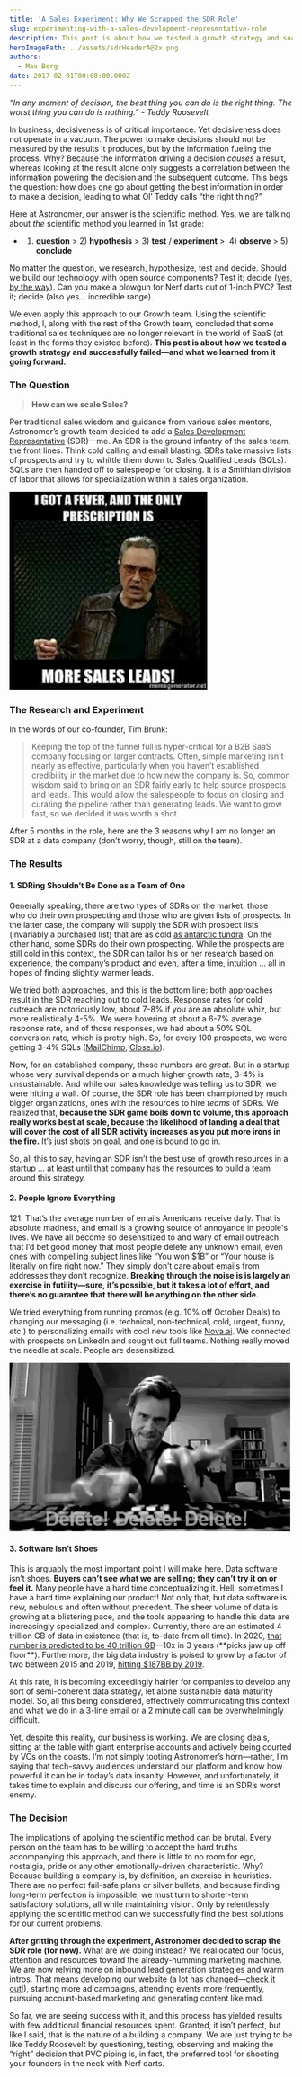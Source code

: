 ```yaml
---
title: 'A Sales Experiment: Why We Scrapped the SDR Role'
slug: experimenting-with-a-sales-development-representative-role
description: This post is about how we tested a growth strategy and successfully failed—and what we learned from it going forward.
heroImagePath: ../assets/sdrHeaderA@2x.png
authors:
  - Max Berg
date: 2017-02-01T00:00:00.000Z
---
```


_“In any moment of decision, the best thing you can do is the right thing. The worst thing you can do is nothing.” - Teddy Roosevelt_

In business, decisiveness is of critical importance. Yet decisiveness does not operate in a vacuum. The power to make decisions should not be measured by the results it produces, but by the information fueling the process. Why? Because the information driving a decision _causes_ a result, whereas looking at the result alone only suggests a correlation between the information powering the decision and the subsequent outcome. This begs the question: how does one go about getting the best information in order to make a decision, leading to what Ol’ Teddy calls “the right thing?”

Here at Astronomer, our answer is the scientific method. Yes, we are talking about _the_ scientific method you learned in 1st grade:

- 1) **question** \> 2) **hypothesis** \> 3) **test** / **experiment** \> &nbsp;4) **observe** \> 5) **conclude**

No matter the question, we research, hypothesize, test and decide. Should we build our technology with open source components? Test it; decide ([yes, by the way](https://www.astronomer.io/blog/our-open-source-philosophy)). Can you make a blowgun for Nerf darts out of 1-inch PVC? Test it; decide (also yes... incredible range).

We even apply this approach to our Growth team. Using the scientific method, I, along with the rest of the Growth team, concluded that some traditional sales techniques are no longer relevant in the world of SaaS (at least in the forms they existed before). **This post is about how we tested a growth strategy and successfully failed—and what we learned from it going forward.**

### The Question
> **How can we scale Sales?**

Per traditional sales wisdom and guidance from various sales mentors, Astronomer’s growth team decided to add a [Sales Development Representative](https://www.ringdna.com/inside-sales-glossary/inside-sales-glossaryinside-sales-glossarywhat-are-sales-development-reps-sdrs) (SDR)—me. An SDR is the ground infantry of the sales team, the front lines. Think cold calling and email blasting. SDRs take massive lists of prospects and try to whittle them down to Sales Qualified Leads (SQLs). SQLs are then handed off to salespeople for closing. It is a Smithian division of labor that allows for specialization within a sales organization.

![Picture1-2.png](../assets/Picture1-2.png)

### The Research and Experiment

In the words of our co-founder, Tim Brunk:

> Keeping the top of the funnel full is hyper-critical for a B2B SaaS company focusing on larger contracts. Often, simple marketing isn't nearly as effective, particularly when you haven’t established credibility in the market due to how new the company is. So, common wisdom said to bring on an SDR fairly early to help source prospects and leads. This would allow the salespeople to focus on closing and curating the pipeline rather than generating leads. We want to grow fast, so we decided it was worth a shot.

After 5 months in the role, here are the 3 reasons why I am no longer an SDR at a data company (don’t worry, though, still on the team).

### The Results

#### 1. SDRing Shouldn’t Be Done as a Team of One

Generally speaking, there are two types of SDRs on the market: those who&nbsp;do their own prospecting and those who&nbsp;are given lists of prospects. In the latter case, the company will supply the SDR with prospect lists (invariably a purchased list) that are as cold [as antarctic tundra](https://youtu.be/OL7O5O7U4Gs?t=1m8s). On the other hand, some SDRs do their own prospecting. While the prospects are still cold in this context, the SDR can tailor his or her research based on experience, the company’s product and even, after a time, intuition … all in hopes of finding slightly warmer leads.

We tried both approaches, and this is the bottom line: both approaches result in the SDR reaching out to cold leads. Response rates for cold outreach are notoriously low, about 7-8% if you are an absolute whiz, but more realistically 4-5%. We were hovering at about a 6-7% average response rate, and of those responses, we had about a 50% SQL conversion rate, which is pretty high. So, for every 100 prospects, we were getting 3-4% SQLs ([MailChimp](https://mailchimp.com/resources/research/email-marketing-benchmarks/), [Close.io](https://blog.close.io/cold-calling-conversion-funnel-analytics)).&nbsp;

Now, for an established company, those numbers are _great_. But in a startup whose very survival depends on a much higher growth rate, 3-4% is unsustainable. And&nbsp;while our sales knowledge was telling us to SDR, we were hitting a wall. Of course, the SDR role has been championed by much bigger organizations, ones with the resources to hire _teams_ of SDRs. We realized that, **because the SDR game boils down to volume, this approach really works best at scale, because the likelihood of landing a deal that will cover the cost of all SDR activity increases as you put more irons in the fire.** It’s just shots on goal, and one is bound to go in.&nbsp;

So, all this to say, having an&nbsp;SDR isn’t the best use of growth resources in a startup ... at least until that company has the resources to build a team around this strategy.&nbsp;

#### 2. People Ignore Everything

121: That’s the average number of emails Americans receive daily. That is absolute madness, and email is a growing source of annoyance in people's lives. We have all&nbsp;become so desensitized to and wary of email outreach that I’d bet good money that most people delete any unknown email, even ones with compelling subject lines like “You won $1B” or “Your house is literally on fire right now.” They simply don’t care about emails from addresses they don’t recognize. **Breaking through the noise is is largely an exercise in futility—sure, it’s possible, but it takes a lot of effort, and there’s no guarantee that there will be anything on the other side.**

We tried everything from running promos (e.g. 10% off October Deals) to changing our messaging (i.e. technical, non-technical, cold, urgent, funny, etc.) to personalizing emails with cool new tools like [Nova.ai](https://www.nova.ai/). We connected with prospects on LinkedIn and sought out full teams. Nothing really moved the needle at scale. People are desensitized.

![giphy (1) 2.gif](../assets/giphy(1)2.gif)

#### 3. Software Isn’t Shoes

This is arguably the most important point I will make here. Data software isn’t shoes. **Buyers can’t see what we are selling; they can’t try it on or feel it.** Many people have a hard time conceptualizing it. Hell, sometimes I have a hard time explaining our product! Not only that, but data software is new, nebulous and often without precedent. The sheer volume of data is growing at a blistering pace, and the tools appearing to handle this data are increasingly specialized and complex. Currently, there are an estimated 4 trillion GB of data in existence (that is, to-date from all time). In 2020, [that number is predicted to be 40 trillion GB](https://www.emc.com/leadership/digital-universe/2014iview/executive-summary.htm)—10x in 3 years (\*\*picks jaw up off floor\*\*). Furthermore, the big data industry is poised to grow by a factor of two between 2015 and 2019, [hitting $187BB by 2019](https://www.informationweek.com/big-data/big-data-analytics/big-data-analytics-sales-will-reach-%24187-billion-by-2019/d/d-id/1325631).

At this rate, it is becoming exceedingly hairier for companies to develop any sort of semi-coherent data strategy, let alone sustainable data maturity model. So, all this being considered, effectively communicating this context and what we do in a 3-line email or a 2 minute call can be overwhelmingly difficult.

Yet, despite this reality, our business is working. We are closing deals, sitting at the table with giant enterprise accounts and actively being courted by VCs on the coasts. I’m not simply tooting Astronomer’s horn—rather, I’m saying that tech-savvy audiences understand our platform and know how powerful it can be in today’s data insanity. However, and unfortunately, it takes time to explain and discuss our offering, and time is an SDR’s worst enemy.

### The Decision

The implications of applying the scientific method can be brutal. Every person on the team has to be willing to accept the hard truths accompanying this approach, and there is little to no room for ego, nostalgia, pride or any other emotionally-driven characteristic. Why? Because building a company is, by definition, an exercise in heuristics. There are no perfect fail-safe plans or silver bullets, and because finding long-term perfection is impossible, we must turn to shorter-term satisfactory solutions, all while maintaining vision. Only by relentlessly applying the scientific method can we successfully find the best solutions for our current problems.

**After gritting through the experiment, Astronomer decided to scrap the SDR role (for now).** What are we doing instead? We reallocated our focus, attention and resources toward the already-humming marketing machine. We are now relying more on inbound lead generation strategies and warm intros. That means developing our website (a lot has changed—[check it out!](https://www.astronomer.io/)), starting more ad campaigns, attending events more frequently, pursuing account-based marketing and generating content like mad.

So far, we are seeing success with it, and this process has yielded results with few additional financial resources spent. Granted, it isn’t perfect, but like I said, that is the nature of a building a company. We are just trying to be like Teddy Roosevelt by questioning, testing, observing and making the “right” decision that PVC piping is, in fact, the preferred tool for shooting your founders in the neck with Nerf darts.

